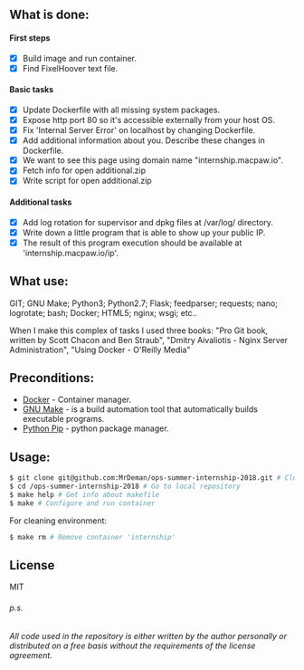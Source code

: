 ## What is done:
#### First steps
- [x] Build image and run container.
- [x] Find FixelHoover text file.
#### Basic tasks
- [x] Update Dockerfile with all missing system packages.
- [x] Expose http port 80 so it's accessible externally from your host OS.
- [x] Fix 'Internal Server Error' on localhost by changing Dockerfile.
- [x] Add additional information about you. Describe these changes in Dockerfile.
- [x] We want to see this page using domain name "internship.macpaw.io".
- [x] Fetch info for open additional.zip
- [x] Write script for open additional.zip
#### Additional tasks
- [x] Add log rotation for supervisor and dpkg files at /var/log/ directory.
- [x] Write down a little program that is able to show up your public IP.
- [x] The result of this program execution should be available at 'internship.macpaw.io/ip'.

## What use:
GIT; GNU Make; Python3; Python2.7; Flask; feedparser; requests; nano; logrotate; bash; Docker; HTML5; nginx; wsgi; etc..

When I make this complex of tasks I used three books: "Pro Git book, written by Scott Chacon and Ben Straub", "Dmitry Aivaliotis - Nginx Server Administration", "Using Docker - O'Reilly Media"
## Preconditions:
* [Docker](https://www.docker.com/docker-ubuntu) - Container manager.
* [GNU Make](https://www.gnu.org/) - is a build automation tool that automatically builds executable programs.
* [Python Pip](https://packaging.python.org/tutorials/installing-packages/#ensure-you-can-run-pip-from-the-command-line) - python package manager.

## Usage:

```sh
$ git clone git@github.com:MrDeman/ops-summer-internship-2018.git # Clone repository
$ cd /ops-summer-internship-2018 # Go to local repository
$ make help # Get info about makefile
$ make # Configure and run container
```
For cleaning environment:
```sh
$ make rm # Remove container 'internship'
```

## License
MIT
###### p.s.
###### All code used in the repository is either written by the author personally or distributed on a free basis without the requirements of the license agreement.
